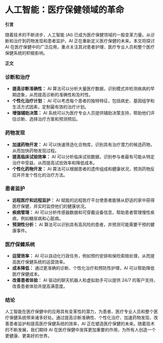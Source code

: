 # 人工智能：医疗保健领域的革命

**引言**

随着技术的不断进步，人工智能 (AI) 已成为医疗保健领域的一股变革力量。从诊断和治疗到药物发现和患者监护，AI 正在重新定义医疗保健的未来。本文将探讨 AI 在医疗保健中的广泛应用，重点关注其对患者护理、医疗专业人员和整个医疗保健系统的积极影响。

**正文**

### 诊断和治疗

* **提高诊断准确性：** AI 算法可以分析大量医疗数据，识别模式并检测疾病的早期迹象，从而提高诊断的准确性和及时性。
* **个性化治疗计划：** AI 可以考虑每个患者的独特特征，包括病史、基因组学和生活方式因素，定制最有效的治疗计划。
* **增强辅助决策：** AI 系统可以为医疗专业人员提供辅助决策支持，帮助他们评估诊断、选择治疗方案和预测预后。

### 药物发现

* **加速药物开发：** AI 可以快速筛选化合物库，识别具有治疗潜力的候选药物，从而加快药物发现过程。
* **提高临床试验效率：** AI 可以分析临床试验数据，识别参与者最有可能从特定治疗中受益，从而提高试验效率和降低成本。
* **个性化药物开发：** AI 算法可以根据患者的遗传组成和健康状况，预测药物反应并开发个性化的治疗方法。

### 患者监护

* **远程医疗和远程监护：** AI 赋能的远程医疗平台使患者能够从舒适的家中获得医疗保健，并实时监控他们的健康状况。
* **疾病管理：** AI 可以分析传感器数据和可穿戴设备信息，帮助患者管理慢性疾病，例如糖尿病和心脏病。
* **预测性分析：** AI 算法可以识别具有高风险的患者，并预测可能需要干预的健康事件。

### 医疗保健系统

* **运营效率：** AI 可以自动化行政任务，例如预约安排和保险索赔处理，从而提高医疗保健系统的运营效率。
* **成本降低：** 通过更准确的诊断、个性化治疗和预防性护理，AI 可以帮助降低医疗保健成本。
* **改善患者体验：** AI 驱动的聊天机器人和虚拟助手可以提供 24/7 的客户支持，改善患者体验并提高满意度。

### 结论

人工智能在医疗保健中的应用具有变革性的潜力，为患者、医疗专业人员和整个医疗保健系统带来诸多好处。通过提高诊断准确性、个性化治疗、加速药物发现、改善患者监护和提高医疗保健系统的效率，AI 正在塑造医疗保健的未来。随着技术的不断发展，我们期待 AI 在医疗保健中发挥更加重要的作用，为所有人创造一个更健康、更美好的世界。
